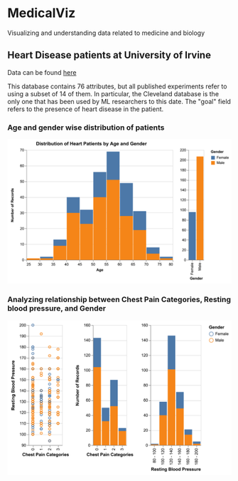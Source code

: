 # MedicalViz

Visualizing and understanding data related to medicine and biology

## Heart Disease patients at University of Irvine

Data can be found [here](https://archive.ics.uci.edu/ml/datasets/heart+Disease)

This database contains 76 attributes, but all published experiments refer to using a subset of 14 of them. In particular, the Cleveland database is the only one that has been used by ML researchers to this date. The "goal" field refers to the presence of heart disease in the patient.

### Age and gender wise distribution of patients

![Age and gender wise distribution of patients](plots/patients_gender_age.png)

### Analyzing relationship between Chest Pain Categories, Resting blood pressure, and Gender

![Analyzing relationship between Chest Pain Categories, Resting blood pressure, and Gender](plots/patients_cp_trestbps_gender.png)